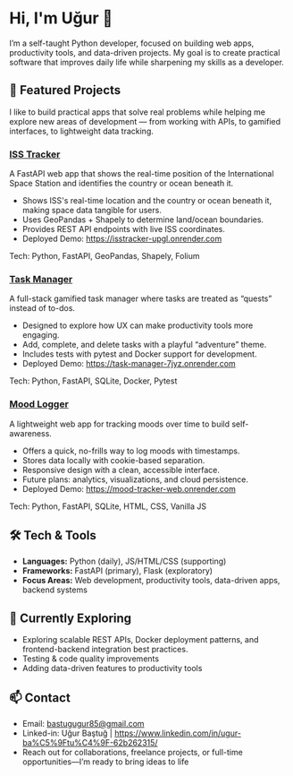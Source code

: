 # Hi, I'm Uğur 👋

I’m a self-taught Python developer, focused on building web apps, productivity tools, and data-driven projects. My goal is to create practical software that improves daily life while sharpening my skills as a developer.

## 🚀 Featured Projects
I like to build practical apps that solve real problems while helping me explore new areas of development — from working with APIs, to gamified interfaces, to lightweight data tracking.

### [ISS Tracker](https://github.com/Allkindoflower/isstracker)
A FastAPI web app that shows the real-time position of the International Space Station and identifies the country or ocean beneath it.  
- Shows ISS's real-time location and the country or ocean beneath it, making space data tangible for users. 
- Uses GeoPandas + Shapely to determine land/ocean boundaries.  
- Provides REST API endpoints with live ISS coordinates.  
- Deployed Demo: https://isstracker-upgl.onrender.com  

Tech: Python, FastAPI, GeoPandas, Shapely, Folium

### [Task Manager](https://github.com/Allkindoflower/task-manager)  
A full-stack gamified task manager where tasks are treated as “quests” instead of to-dos.  

- Designed to explore how UX can make productivity tools more engaging.  
- Add, complete, and delete tasks with a playful “adventure” theme.  
- Includes tests with pytest and Docker support for development.  
- Deployed Demo: https://task-manager-7jyz.onrender.com  

Tech: Python, FastAPI, SQLite, Docker, Pytest

### [Mood Logger](https://github.com/Allkindoflower/mood-tracker-web)  
A lightweight web app for tracking moods over time to build self-awareness.  

- Offers a quick, no-frills way to log moods with timestamps.  
- Stores data locally with cookie-based separation.  
- Responsive design with a clean, accessible interface.  
- Future plans: analytics, visualizations, and cloud persistence.
- Deployed Demo: https://mood-tracker-web.onrender.com

Tech: Python, FastAPI, SQLite, HTML, CSS, Vanilla JS

## 🛠️ Tech & Tools

- **Languages:** Python (daily), JS/HTML/CSS (supporting) 
- **Frameworks:** FastAPI (primary), Flask (exploratory)
- **Focus Areas:** Web development, productivity tools, data-driven apps, backend systems  


## 🌱 Currently Exploring

- Exploring scalable REST APIs, Docker deployment patterns, and frontend-backend integration best practices.
- Testing & code quality improvements  
- Adding data-driven features to productivity tools  

## 📫 Contact

- Email: bastugugur85@gmail.com
- Linked-in: Uğur Baştuğ | https://www.linkedin.com/in/ugur-ba%C5%9Ftu%C4%9F-62b262315/
- Reach out for collaborations, freelance projects, or full-time opportunities—I’m ready to bring ideas to life

